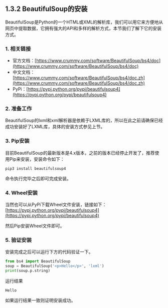## 1.3.2 BeautifulSoup的安装

BeautifulSoup是Python的一个HTML或XML的解析库，我们可以用它来方便地从网页中提取数据，它拥有强大的API和多样的解析方式，本节我们了解下它的安装方式。

### 1. 相关链接

* 官方文档：[https://www.crummy.com/software/BeautifulSoup/bs4/doc](https://www.crummy.com/software/BeautifulSoup/bs4/doc)
* 中文文档：[https://www.crummy.com/software/BeautifulSoup/bs4/doc.zh](https://www.crummy.com/software/BeautifulSoup/bs4/doc.zh)
* PyPi：[https://pypi.python.org/pypi/beautifulsoup4](https://pypi.python.org/pypi/beautifulsoup4)

### 2. 准备工作

BeautifulSoup的lxml和xml解析器是依赖于LXML库的，所以在此之前请确保已经成功安装好了LXML库，具体的安装方式参见上节。

### 3. Pip安装

目前BeautifulSoup的最新版本是4.x版本，之前的版本已经停止开发了，推荐使用Pip来安装，安装命令如下：

```
pip3 install beautifulsoup4
```

命令执行完毕之后即可完成安装。

### 4. Wheel安装

当然也可以从PyPi下载Wheel文件安装，链接如下：
[https://pypi.python.org/pypi/beautifulsoup4](https://pypi.python.org/pypi/beautifulsoup4)

然后Pip安装Wheel文件即可。

### 5. 验证安装

安装完成之后可以运行下方的代码验证一下。

```python
from bs4 import BeautifulSoup
soup = BeautifulSoup('<p>Hello</p>', 'lxml')
print(soup.p.string)
```

运行结果

```
Hello
```

如果运行结果一致则证明安装成功。
